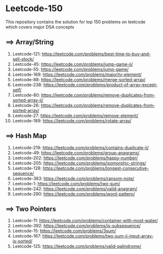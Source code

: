 # Leetcode-150
This repository contains the solution for top 150 problems on leetcode which covers major DSA concepts
## ==> Array/String
1.  Leetcode-121:  https://leetcode.com/problems/best-time-to-buy-and-sell-stock/
2.  Leetcode-45:   https://leetcode.com/problems/jump-game-ii/
3.  Leetcode-55:   https://leetcode.com/problems/jump-game/
4.  Leetcode-169:  https://leetcode.com/problems/majority-element/
5.  Leetcode-88:   https://leetcode.com/problems/merge-sorted-array/
6.  Leetcode-238:  https://leetcode.com/problems/product-of-array-except-self/
7.  Leetcode-80:   https://leetcode.com/problems/remove-duplicates-from-sorted-array-ii/
8.  Leetcode-26:   https://leetcode.com/problems/remove-duplicates-from-sorted-array/
9.  Leetcode-27:   https://leetcode.com/problems/remove-element/
10. Leetcode-189:  https://leetcode.com/problems/rotate-array/

## ==> Hash Map

1. Leetcode-219: https://leetcode.com/problems/contains-duplicate-ii/
2. Leetcode-49: https://leetcode.com/problems/group-anagrams/
3. Leetcode-202: https://leetcode.com/problems/happy-number/
4. Leetcode-205:  https://leetcode.com/problems/isomorphic-strings/
5. Leetcode-128: https://leetcode.com/problems/longest-consecutive-sequence/
6. Leetcode-383:  https://leetcode.com/problems/ransom-note/
7. Leetcode-1:    https://leetcode.com/problems/two-sum/
8. Leetcode-242:  https://leetcode.com/problems/valid-anagram/
9. Leetcode-290:  https://leetcode.com/problems/word-pattern/
## ==> Two Pointers

1. Leetcode-11:   https://leetcode.com/problems/container-with-most-water/
2. Leetcode-392:  https://leetcode.com/problems/is-subsequence/
3. Leetcode-15:   https://leetcode.com/problems/3sum/
4. Leetcode-167:  https://leetcode.com/problems/two-sum-ii-input-array-is-sorted/
5. Leetcode-125:  https://leetcode.com/problems/valid-palindrome/


